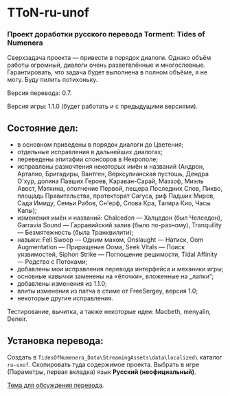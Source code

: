 TToN-ru-unof
=============

### Проект доработки русского перевода Torment: Tides of Numenera

Сверхзадача проекта — привести в порядок диалоги. Однако объём работы огромный, диалоги очень разветвлённые и многословные. Гарантировать, что задача будет выполнена в полном объёме, я не могу. Буду пилить потихоньку.

Версия перевода: 0.7.

Версия игры: 1.1.0 (будет работать и с предыдущими версиями).

Состояние дел:
--------------
- в основном приведены в порядок диалоги до Цветения;
- отдельные исправления в дальнейших диалогах;
- переведены эпитафии спонсоров в Некрополе;
- исправлены разночтения некоторых имён и названий (Андрон, Арталио, Бригадиры, Вантген, Верксулианская пустошь, Дендра О'хур, долина Павших Героев, Караван-Сарай, Маззоф, Миэль Авест, Мэткина, ополчение Первой, пещера Последних Слов, Пикво, площадь Правительства, протекторат Сагуса, риф Падших Миров, Сада Имиду, Семьи Рабов, Сн'ерф, Слова Кра, Талира Кио, Часы Калы);
- изменения имён и названий: Chalcedon — Халцедон (был Челседон), Garravia Sound — Гарравийский залив (было по-разному), Tranquility — Безмятежность (была Транквилити);
- навыки: Fell Swoop — Одним махом, Onslaught — Натиск, Oom Augmentation — Приращение Оома, Seek Vitals — Поиск уязвимостей, Siphon Strike — Поглощение решимости, Tidal Affinity — Родство с Потоками;
- добавлены мои исправления перевода интерфейса и механики игры;
- основные кавычки заменены на «ёлочки», вложенные на „лапки“;
- добавлены изменения из 1.1.0;
- влиты изменения из патча в стиме от FreeSergey, версия 1.0;
- некоторые другие исправления.

Тестирование, вычитка, а также некоторые идеи: Macbeth, menyalin, Deneir.

Установка перевода:
-------------------
Создать в `TidesOfNumenera_Data\StreamingAssets\data\localized\` каталог `ru-unof`. Скопировать туда содержимое проекта.
Выбрать в игре (Параметры, первая вкладка) язык **Русский (неофициальный)**.

[Тема для обсуждения перевода](https://arcanecoast.ru/forum/viewtopic.php?f=8&t=1040).
